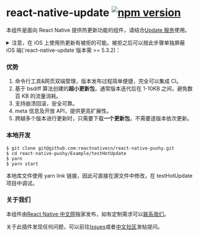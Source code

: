 # react-native-update [![npm version](https://badge.fury.io/js/react-native-update.svg)](http://badge.fury.io/js/react-native-update)

本组件是面向 React Native 提供热更新功能的组件，请结合[Update 服务](https://update.reactnative.cn/)使用。

<details>
<summary>
注意，在 iOS 上使用热更新有被拒的可能。被拒之后可以按此步骤单独屏蔽 iOS 端(`react-native-update`版本需 >= 5.3.2)：
</summary>

1. 如果 RN 版本>=0.60，在项目根目录下编辑或创建 react-native.config.js，添加如下内容

```js
// react-native.config.js
module.exports = {
  dependencies: {
    'react-native-update': {
      platforms: {
        ios: null, // 阻止ios模块自动链接
      },
    },
  },
};
```

2. 如果在原生代码端尚未配置，则跳过下面文档中的 ios 端的配置。如果已经配置，则按文档的步骤反向操作（添加的 ios 代码删去）。
3. 如果是 0.60 以上版本或使用了 cocoapods，在 ios 目录中再次运行 pod install，确保 Podfile 和 Podfile.lock 中都没有'react-native-update'。如果 RN 版本<0.60，则运行`react-native unlink react-native-update`。
4. 在 js 代码里调用 checkUpdate()方法前，判断 Platform.OS，如果是 ios 平台则直接 return 跳过。
</details>

### 优势

1. 命令行工具&网页双端管理，版本发布过程简单便捷，完全可以集成 CI。
2. 基于 bsdiff 算法创建的**超小更新包**，通常版本迭代后在 1-10KB 之间，避免数百 KB 的流量消耗。
3. 支持崩溃回滚，安全可靠。
4. meta 信息及开放 API，提供更高扩展性。
5. 跨越多个版本进行更新时，只需要下载**一个更新包**，不需要逐版本依次更新。

### 本地开发

```
$ git clone git@github.com:reactnativecn/react-native-pushy.git
$ cd react-native-pushy/Example/testHotUpdate
$ yarn
$ yarn start
```

本地库文件使用 yarn link 链接，因此可直接在源文件中修改，在 testHotUpdate 项目中调试。

### 关于我们

本组件由[React Native 中文网](https://reactnative.cn/)独家发布，如有定制需求可以[联系我们](https://reactnative.cn/about.html#content)。

关于此插件发现任何问题，可以前往[Issues](https://github.com/reactnativecn/react-native-pushy/issues)或者[中文社区](http://bbs.reactnative.cn/category/7)发帖提问。
